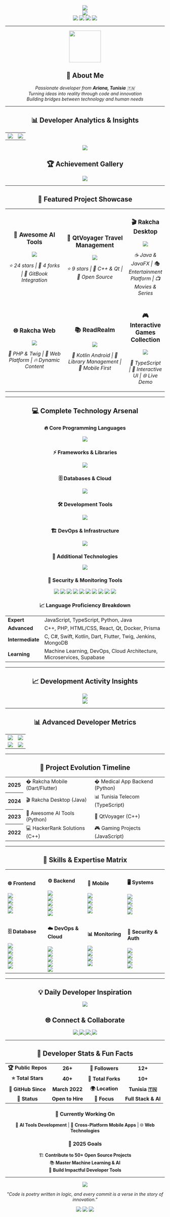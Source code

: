 <!-- Dynamic Header with Dark Blue Colors -->
<div align="center">
  <img src="https://capsule-render.vercel.app/api?type=waving&color=0:1e3a8a,50:1e40af,100:3b82f6&height=200&section=header&text=Ali%20Ammari&fontSize=80&fontColor=fff&animation=fadeIn&fontAlignY=35&desc=Full%20Stack%20Developer%20|%20AI%20Enthusiast%20|%20Open%20Source%20Contributor&descAlignY=55&descSize=20" />
</div>

<!-- Live Typing Animation -->
<div align="center">
  <img src="https://readme-typing-svg.herokuapp.com/?lines=🚀+Building+the+Future+with+Code;💡+AI+%26+Machine+Learning+Explorer;🌍+Open+Source+Advocate;🎯+Problem+Solver+%26+Innovator;📱+Cross-Platform+Developer&font=Fira%20Code&center=true&width=600&height=50&color=3b82f6&vCenter=true&size=22&pause=1000" />
</div>

<!-- Profile Analytics Dashboard with Dark Blue Style -->
<div align="center">
  <img src="https://komarev.com/ghpvc/?username=aliammari1&color=1e40af&style=flat&label=Profile%20Views" />
  <img src="https://img.shields.io/github/followers/aliammari1?label=Followers&style=flat&color=1e3a8a&logo=github" />
  <img src="https://img.shields.io/github/stars/aliammari1?affiliations=OWNER%2CCOLLABORATOR&style=flat&color=3b82f6&label=Total%20Stars" />
  <img src="https://img.shields.io/badge/Open%20For-Collaboration-2563eb?style=flat&logo=handshake" />
</div>

---

<!-- Bio Section with Gradient -->
<div align="center">
  <img src="https://media.giphy.com/media/M9gbBd9nbDrOTu1Mqx/giphy.gif" width="100"/>
  <h2>🚀 About Me</h2>
  <p>
    <em>Passionate developer from <strong>Ariana, Tunisia</strong> 🇹🇳</em><br/>
    <em>Turning ideas into reality through code and innovation</em><br/>
    <em>Building bridges between technology and human needs</em>
  </p>
</div>

---

<!-- Interactive Stats Grid -->
<h2 align="center">📊 Developer Analytics & Insights</h2>

<div align="center">
  <table>
    <tr>
      <td width="50%">
        <img src="https://github-readme-stats.vercel.app/api?username=aliammari1&show_icons=true&theme=dark&include_all_commits=true&count_private=true&custom_title=Ali's%20GitHub%20Stats&hide_border=true&bg_color=0f172a&title_color=3b82f6&text_color=e2e8f0&icon_color=1e40af" />
      </td>
      <td width="50%">
        <img src="https://github-readme-streak-stats.herokuapp.com/?user=aliammari1&theme=dark&hide_border=true&background=0f172a&stroke=3b82f6&ring=1e40af&fire=2563eb&currStreakNum=e2e8f0&sideNums=e2e8f0&currStreakLabel=3b82f6&sideLabels=3b82f6&dates=e2e8f0" />
      </td>
    </tr>
  </table>
</div>

<!-- Advanced Language Analytics -->
<div align="center">
  <img src="https://github-readme-stats.vercel.app/api/top-langs/?username=aliammari1&layout=compact&theme=dark&hide_border=true&bg_color=0f172a&title_color=3b82f6&text_color=e2e8f0&langs_count=12&custom_title=Language%20Mastery%20Distribution" />
</div>

<!-- Trophy Showcase -->
<div align="center">
  <h2>🏆 Achievement Gallery</h2>
  <img src="https://github-profile-trophy.vercel.app/?username=aliammari1&theme=onestar&no-frame=true&no-bg=true&margin-w=4&column=4&title=Stars,Followers,Commits,Repositories" />
</div>

---

<!-- Featured Projects Carousel -->
<h2 align="center">🚀 Featured Project Showcase</h2>

<div align="center">
  <table>
    <tr>
      <td width="50%" align="center">
        <h3>🤖 Awesome AI Tools</h3>
        <a href="https://github.com/aliammari1/Awesome-Ai-Tools">
          <img src="https://github-readme-stats.vercel.app/api/pin/?username=aliammari1&repo=Awesome-Ai-Tools&theme=dark&hide_border=true&bg_color=0f172a&title_color=3b82f6&text_color=e2e8f0&icon_color=1e40af" />
        </a>
        <p><em>⭐ 24 stars | 🍴 4 forks | 🔗 GitBook Integration</em></p>
      </td>
      <td width="50%" align="center">
        <h3>🚗 QtVoyager Travel Management</h3>
        <a href="https://github.com/aliammari1/QtVoyager-A-Cpp-GUI-for-Travel-Management">
          <img src="https://github-readme-stats.vercel.app/api/pin/?username=aliammari1&repo=QtVoyager-A-Cpp-GUI-for-Travel-Management&theme=dark&hide_border=true&bg_color=0f172a&title_color=3b82f6&text_color=e2e8f0&icon_color=1e40af" />
        </a>
        <p><em>⭐ 9 stars | 🔧 C++ & Qt | 🚀 Open Source</em></p>
      </td>
      <td width="50%" align="center">
        <h3>🎬 Rakcha Desktop</h3>
        <a href="https://github.com/aliammari1/rakcha-desktop">
          <img src="https://github-readme-stats.vercel.app/api/pin/?username=aliammari1&repo=rakcha-desktop&theme=dark&hide_border=true&bg_color=0f172a&title_color=3b82f6&text_color=e2e8f0&icon_color=1e40af" />
        </a>
        <p><em>☕ Java & JavaFX | 🎭 Entertainment Platform | 📺 Movies & Series</em></p>
      </td>
    </tr>
    <tr>
      <td width="50%" align="center">
        <h3>🌐 Rakcha Web</h3>
        <a href="https://github.com/aliammari1/rakcha-web">
          <img src="https://github-readme-stats.vercel.app/api/pin/?username=aliammari1&repo=rakcha-web&theme=dark&hide_border=true&bg_color=0f172a&title_color=3b82f6&text_color=e2e8f0&icon_color=1e40af" />
        </a>
        <p><em>🐘 PHP & Twig | 🎯 Web Platform | 🔥 Dynamic Content</em></p>
      </td>
      <td width="50%" align="center">
        <h3>📚 ReadRealm</h3>
        <a href="https://github.com/aliammari1/libraryapp-android-front">
          <img src="https://github-readme-stats.vercel.app/api/pin/?username=aliammari1&repo=libraryapp-android-front&theme=dark&hide_border=true&bg_color=0f172a&title_color=3b82f6&text_color=e2e8f0&icon_color=1e40af" />
        </a>
        <p><em>🤖 Kotlin Android | 📖 Library Management | 📱 Mobile First</em></p>
      </td>
      <td width="50%" align="center">
        <h3>🎮 Interactive Games Collection</h3>
        <a href="https://github.com/aliammari1/Tic-Tac-Toe-Game">
          <img src="https://github-readme-stats.vercel.app/api/pin/?username=aliammari1&repo=Tic-Tac-Toe-Game&theme=dark&hide_border=true&bg_color=0f172a&title_color=3b82f6&text_color=e2e8f0&icon_color=1e40af" />
        </a>
        <p><em>🎯 TypeScript | 🎨 Interactive UI | 🌐 Live Demo</em></p>
      </td>
    </tr>
  </table>
</div>

---

<!-- Comprehensive Tech Stack -->
<h2 align="center">💻 Complete Technology Arsenal</h2>

<div align="center">
  <h3>🔥 Core Programming Languages</h3>
  <img src="https://skillicons.dev/icons?i=js,ts,python,java,cpp,c,cs,php,html,css,swift,kotlin,dart&theme=dark" />
  
  <h3>⚡ Frameworks & Libraries</h3>
  <img src="https://skillicons.dev/icons?i=react,nodejs,express,flask,qt,flutter,nextjs,nestjs,fastapi&theme=dark" />
  
  <h3>🗄️ Databases & Cloud</h3>
  <img src="https://skillicons.dev/icons?i=mysql,postgresql,mongodb,firebase,azure,aws,vercel,netlify,supabase,redis,appwrite&theme=dark" />
  
  <h3>🛠️ Development Tools</h3>
  <img src="https://skillicons.dev/icons?i=git,github,vscode,idea,androidstudio,figma,docker,gradle,maven&theme=dark" />
  
  <h3>🏗️ DevOps & Infrastructure</h3>
  <img src="https://skillicons.dev/icons?i=docker,jenkins,kubernetes,grafana,prometheus,ansible&theme=dark" />
  
  <h3>🔧 Additional Technologies</h3>
  <img src="https://skillicons.dev/icons?i=prisma,rabbitmq,nginx&theme=dark" />
  
  <h3>🔐 Security & Monitoring Tools</h3>
  <img src="https://img.shields.io/badge/Keycloak-4d4d4d?style=for-the-badge&logo=keycloak&logoColor=white" />
  <img src="https://img.shields.io/badge/Consul-F24C53?style=for-the-badge&logo=consul&logoColor=white" />
  <img src="https://img.shields.io/badge/etcd-419EDA?style=for-the-badge&logo=etcd&logoColor=white" />
  <img src="https://img.shields.io/badge/SonarQube-4E9BCD?style=for-the-badge&logo=sonarqube&logoColor=white" />
  <img src="https://img.shields.io/badge/Portainer-13BEF9?style=for-the-badge&logo=portainer&logoColor=white" />
  <img src="https://img.shields.io/badge/MinIO-C72E49?style=for-the-badge&logo=minio&logoColor=white" />
  <img src="https://img.shields.io/badge/Vault-000000?style=for-the-badge&logo=vault&logoColor=white" />
  <img src="https://img.shields.io/badge/OpenTelemetry-3d348b?style=for-the-badge&logo=opentelemetry&logoColor=white" />
  <img src="https://img.shields.io/badge/Tempo-E6522C?style=for-the-badge&logo=grafana&logoColor=white" />
  <img src="https://img.shields.io/badge/Loki-F46800?style=for-the-badge&logo=grafana&logoColor=white" />
</div>

<!-- Language Proficiency Chart -->
<div align="center">
  <h3>📈 Language Proficiency Breakdown</h3>
  <table>
    <tr>
      <td><strong>Expert</strong></td>
      <td>JavaScript, TypeScript, Python, Java</td>
    </tr>    <tr>
      <td><strong>Advanced</strong></td>
      <td>C++, PHP, HTML/CSS, React, Qt, Docker, Prisma</td>
    </tr>    <tr>
      <td><strong>Intermediate</strong></td>
      <td>C, C#, Swift, Kotlin, Dart, Flutter, Twig, Jenkins, MongoDB</td>
    </tr>
    <tr>
      <td><strong>Learning</strong></td>
      <td>Machine Learning, DevOps, Cloud Architecture, Microservices, Supabase</td>
    </tr>
  </table>
</div>

---

<!-- Activity Heatmap -->
<h2 align="center">📈 Development Activity Insights</h2>

<div align="center">
  <img src="https://github-readme-activity-graph.vercel.app/graph?username=aliammari1&theme=github-compact&hide_border=true&bg_color=0f172a&color=3b82f6&line=1e40af&point=2563eb&area=true&area_color=1e3a8a" />
</div>

<!-- Contribution Calendar -->
<div align="center">
  <img src="https://github-profile-summary-cards.vercel.app/api/cards/profile-details?username=aliammari1&theme=github_dark" />
</div>

---

<!-- Advanced Stats Grid -->
<h2 align="center">📊 Advanced Developer Metrics</h2>

<div align="center">
  <table>
    <tr>
      <td>
        <img src="https://github-profile-summary-cards.vercel.app/api/cards/repos-per-language?username=aliammari1&theme=github_dark" />
      </td>
      <td>
        <img src="https://github-profile-summary-cards.vercel.app/api/cards/most-commit-language?username=aliammari1&theme=github_dark" />
      </td>
    </tr>
    <tr>
      <td>
        <img src="https://github-profile-summary-cards.vercel.app/api/cards/stats?username=aliammari1&theme=github_dark" />
      </td>
      <td>
        <img src="https://github-profile-summary-cards.vercel.app/api/cards/productive-time?username=aliammari1&theme=github_dark&utcOffset=1" />
      </td>
    </tr>
  </table>
</div>

---

<!-- Interactive Project Timeline -->
<h2 align="center">🌟 Project Evolution Timeline</h2>

<div align="center">
  <table>
    <tr>
      <th>2025</th>
      <td>� Rakcha Mobile (Dart/Flutter)</td>
      <td>� Medical App Backend (Python)</td>
    </tr>
    <tr>
      <th>2024</th>
      <td>🎬 Rakcha Desktop (Java)</td>
      <td>📊 Tunisia Telecom (TypeScript)</td>
    </tr>
    <tr>
      <th>2023</th>
      <td>🤖 Awesome AI Tools (Python)</td>
      <td>🚗 QtVoyager (C++)</td>
    </tr>
    <tr>
      <th>2022</th>
      <td>💻 HackerRank Solutions (C++)</td>
      <td>🎮 Gaming Projects (JavaScript)</td>
    </tr>
  </table>
</div>

---

<!-- Skill Visualization -->
<h2 align="center">🎯 Skills & Expertise Matrix</h2>

<div align="center">
  <table>
    <tr>
      <td width="25%">
        <h4>🌐 Frontend</h4>
        <img src="https://img.shields.io/badge/React-Expert-20232A?style=flat-square&logo=react" /><br>
        <img src="https://img.shields.io/badge/TypeScript-Expert-007ACC?style=flat-square&logo=typescript" /><br>
        <img src="https://img.shields.io/badge/JavaScript-Expert-F7DF1E?style=flat-square&logo=javascript" /><br>
        <img src="https://img.shields.io/badge/HTML/CSS-Expert-E34F26?style=flat-square&logo=html5" />
      </td>
      <td width="25%">
        <h4>⚙️ Backend</h4>
        <img src="https://img.shields.io/badge/Node.js-Advanced-43853D?style=flat-square&logo=node.js" /><br>
        <img src="https://img.shields.io/badge/Python-Expert-3776AB?style=flat-square&logo=python" /><br>
        <img src="https://img.shields.io/badge/Java-Advanced-ED8B00?style=flat-square&logo=java" /><br>
        <img src="https://img.shields.io/badge/FastAPI-Advanced-009688?style=flat-square&logo=fastapi" /><br>
        <img src="https://img.shields.io/badge/PHP-Intermediate-777BB4?style=flat-square&logo=php" />
      </td>
      <td width="25%">
        <h4>📱 Mobile</h4>
        <img src="https://img.shields.io/badge/Flutter-Intermediate-02569B?style=flat-square&logo=flutter" /><br>
        <img src="https://img.shields.io/badge/Swift-Intermediate-FA7343?style=flat-square&logo=swift" /><br>
        <img src="https://img.shields.io/badge/Kotlin-Intermediate-0095D5?style=flat-square&logo=kotlin" /><br>
        <img src="https://img.shields.io/badge/Dart-Intermediate-0175C2?style=flat-square&logo=dart" />
      </td>
      <td width="25%">
        <h4>🖥️ Systems</h4>
        <img src="https://img.shields.io/badge/C++-Advanced-00599C?style=flat-square&logo=c%2B%2B" /><br>
        <img src="https://img.shields.io/badge/C-Intermediate-00599C?style=flat-square&logo=c" /><br>
        <img src="https://img.shields.io/badge/Qt-Advanced-41CD52?style=flat-square&logo=qt" /><br>
        <img src="https://img.shields.io/badge/C%23-Intermediate-239120?style=flat-square&logo=c-sharp" />
      </td>
    </tr>
    <tr>
      <td width="25%">
        <h4>🗄️ Database</h4>
        <img src="https://img.shields.io/badge/MongoDB-Advanced-47A248?style=flat-square&logo=mongodb" /><br>
        <img src="https://img.shields.io/badge/PostgreSQL-Intermediate-4169E1?style=flat-square&logo=postgresql" /><br>
        <img src="https://img.shields.io/badge/MySQL-Advanced-4479A1?style=flat-square&logo=mysql" /><br>
        <img src="https://img.shields.io/badge/Prisma-Advanced-2D3748?style=flat-square&logo=prisma" /><br>
        <img src="https://img.shields.io/badge/Supabase-Intermediate-3ECF8E?style=flat-square&logo=supabase" />
      </td>
      <td width="25%">
        <h4>☁️ DevOps & Cloud</h4>
        <img src="https://img.shields.io/badge/Docker-Advanced-2496ED?style=flat-square&logo=docker" /><br>
        <img src="https://img.shields.io/badge/Jenkins-Intermediate-D24939?style=flat-square&logo=jenkins" /><br>
        <img src="https://img.shields.io/badge/Kubernetes-Intermediate-326CE5?style=flat-square&logo=kubernetes" /><br>
        <img src="https://img.shields.io/badge/Azure-Intermediate-0078D4?style=flat-square&logo=microsoft-azure" /><br>
        <img src="https://img.shields.io/badge/AWS-Intermediate-232F3E?style=flat-square&logo=amazon-aws" />
      </td>
      <td width="25%">
        <h4>📊 Monitoring</h4>
        <img src="https://img.shields.io/badge/Grafana-Intermediate-F46800?style=flat-square&logo=grafana" /><br>
        <img src="https://img.shields.io/badge/Prometheus-Intermediate-E6522C?style=flat-square&logo=prometheus" /><br>
        <img src="https://img.shields.io/badge/SonarQube-Intermediate-4E9BCD?style=flat-square&logo=sonarqube" /><br>
        <img src="https://img.shields.io/badge/Loki-Intermediate-F46800?style=flat-square&logo=grafana" />
      </td>
      <td width="25%">
        <h4>🔐 Security & Auth</h4>
        <img src="https://img.shields.io/badge/Keycloak-Intermediate-4d4d4d?style=flat-square&logo=keycloak" /><br>
        <img src="https://img.shields.io/badge/HashiCorp_Vault-Intermediate-000000?style=flat-square&logo=vault" /><br>
        <img src="https://img.shields.io/badge/OAuth2-Intermediate-3C4043?style=flat-square&logo=auth0" /><br>
        <img src="https://img.shields.io/badge/JWT-Intermediate-000000?style=flat-square&logo=json-web-tokens" />
      </td>
    </tr>
  </table>
</div>

---

<!-- Daily Motivation -->
<h2 align="center">💡 Daily Developer Inspiration</h2>

<div align="center">
  <img src="https://quotes-github-readme.vercel.app/api?type=horizontal&theme=dark&border=true" />
</div>

<!-- Contact & Social Links -->
<h2 align="center">🌐 Connect & Collaborate</h2>

<div align="center">
  <a href="mailto:ammari.ali.0001@gmail.com">
    <img src="https://img.shields.io/badge/Gmail-D14836?style=flat&logo=gmail&logoColor=white" />
  </a>
  <a href="https://aliammari.netlify.app">
    <img src="https://img.shields.io/badge/Portfolio-1e40af?style=flat&logo=firefox&logoColor=white" />
  </a>
  <a href="https://github.com/aliammari1">
    <img src="https://img.shields.io/badge/GitHub-100000?style=flat&logo=github&logoColor=white" />
  </a>
  <a href="https://alis-organization-72.gitbook.io/awesome-ai-tools/">
    <img src="https://img.shields.io/badge/GitBook-3b82f6?style=flat&logo=gitbook&logoColor=white" />
  </a>
</div>

---

<!-- Fun Facts Section -->
<h2 align="center">🎯 Developer Stats & Fun Facts</h2>

<div align="center">
  <table>
    <tr>
      <td align="center"><strong>🏆 Public Repos</strong></td>
      <td align="center"><strong>26+</strong></td>
      <td align="center"><strong>👥 Followers</strong></td>
      <td align="center"><strong>12+</strong></td>
    </tr>
    <tr>
      <td align="center"><strong>⭐ Total Stars</strong></td>
      <td align="center"><strong>40+</strong></td>
      <td align="center"><strong>🍴 Total Forks</strong></td>
      <td align="center"><strong>10+</strong></td>
    </tr>
    <tr>
      <td align="center"><strong>📅 GitHub Since</strong></td>
      <td align="center"><strong>March 2022</strong></td>
      <td align="center"><strong>🌍 Location</strong></td>
      <td align="center"><strong>Tunisia 🇹🇳</strong></td>
    </tr>
    <tr>
      <td align="center"><strong>💼 Status</strong></td>
      <td align="center"><strong>Open to Hire</strong></td>
      <td align="center"><strong>🎯 Focus</strong></td>
      <td align="center"><strong>Full Stack & AI</strong></td>
    </tr>
  </table>
</div>

<!-- Current Focus -->
<div align="center">
  <h3>🚀 Currently Working On</h3>
  <p>
    🤖 <strong>AI Tools Development</strong> | 📱 <strong>Cross-Platform Mobile Apps</strong> | 🌐 <strong>Web Technologies</strong>
  </p>
  
  <h3>🎯 2025 Goals</h3>
  <p>
    🏗️ <strong>Contribute to 50+ Open Source Projects</strong><br/>
    📚 <strong>Master Machine Learning & AI</strong><br/>
    🌟 <strong>Build Impactful Developer Tools</strong>
  </p>
</div>

---

<!-- Footer with Dark Blue Colors -->
<div align="center">
  <img src="https://capsule-render.vercel.app/api?type=waving&color=0:1e3a8a,50:1e40af,100:3b82f6&height=120&section=footer&animation=twinkling" />
  
  <p>
    <em>"Code is poetry written in logic, and every commit is a verse in the story of innovation."</em>
  </p>
  
  <img src="https://img.shields.io/badge/Built%20with-❤️-3b82f6?style=flat" />
  <img src="https://img.shields.io/badge/Powered%20by-☕-1e40af?style=flat" />
  <img src="https://img.shields.io/badge/Open-Source-1e3a8a?style=flat" />
</div>
